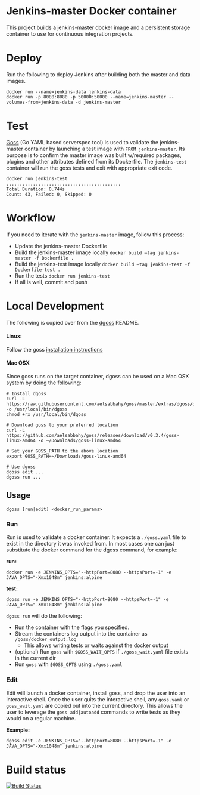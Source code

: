 # Jenkins-master Docker container

This project builds a jenkins-master docker image and a persistent storage container to use for continuous integration projects.

# Deploy

Run the following to deploy Jenkins after building both the master and data images.

```
docker run --name=jenkins-data jenkins-data
docker run -p 8080:8080 -p 50000:50000 --name=jenkins-master --volumes-from=jenkins-data -d jenkins-master
```

# Test

[Goss](https://github.com/aelsabbahy/goss]) (Go YAML based serverspec tool) is used to validate the jenkins-master container by launching a test image with `FROM jenkins-master`. Its purpose is to confirm the master image was built w/required packages, plugins and other attributes defined from its Dockerfile. The `jenkins-test` container will run the goss tests and exit with appropriate exit code.

```
docker run jenkins-test
...........................................
Total Duration: 0.744s
Count: 43, Failed: 0, Skipped: 0
```

# Workflow

If you need to iterate with the `jenkins-master` image, follow this process:

* Update the jenkins-master Dockerfile
* Build the jenkins-master image locally `docker build —tag jenkins-master -f Dockerfile .`
* Build the jenkins-test image locally `docker build —tag jenkins-test -f Dockerfile-test .`
* Run the tests `docker run jenkins-test`
* If all is well, commit and push



# Local Development

The following is copied over from the [dgoss](https://github.com/aelsabbahy/goss/blob/master/extras/dgoss/README.md) README.

#### Linux:

Follow the goss [installation instructions](https://github.com/aelsabbahy/goss#installation)

#### Mac OSX

Since goss runs on the target container, dgoss can be used on a Mac OSX system by doing the following:

```
# Install dgoss
curl -L https://raw.githubusercontent.com/aelsabbahy/goss/master/extras/dgoss/dgoss -o /usr/local/bin/dgoss
chmod +rx /usr/local/bin/dgoss

# Download goss to your preferred location
curl -L https://github.com/aelsabbahy/goss/releases/download/v0.3.4/goss-linux-amd64 -o ~/Downloads/goss-linux-amd64

# Set your GOSS_PATH to the above location
export GOSS_PATH=~/Downloads/goss-linux-amd64

# Use dgoss
dgoss edit ...
dgoss run ...
```

## Usage

`dgoss [run|edit] <docker_run_params>`

### Run

Run is used to validate a docker container. It expects a `./goss.yaml` file to exist in the directory it was invoked from. In most cases one can just substitute the docker command for the dgoss command, for example:

**run:**

`docker run -e JENKINS_OPTS="--httpPort=8080 --httpsPort=-1" -e JAVA_OPTS="-Xmx1048m" jenkins:alpine`

**test:**

`dgoss run -e JENKINS_OPTS="--httpPort=8080 --httpsPort=-1" -e JAVA_OPTS="-Xmx1048m" jenkins:alpine`

`dgoss run` will do the following:

- Run the container with the flags you specified.
- Stream the containers log output into the container as `/goss/docker_output.log`
  - This allows writing tests or waits against the docker output
- (optional) Run `goss` with `$GOSS_WAIT_OPTS` if `./goss_wait.yaml` file exists in the current dir
- Run `goss` with `$GOSS_OPTS` using `./goss.yaml`

### Edit

Edit will launch a docker container, install goss, and drop the user into an interactive shell. Once the user quits the interactive shell, any `goss.yaml` or `goss_wait.yaml` are copied out into the current directory. This allows the user to leverage the `goss add|autoadd` commands to write tests as they would on a regular machine.

**Example:**

`dgoss edit -e JENKINS_OPTS="--httpPort=8080 --httpsPort=-1" -e JAVA_OPTS="-Xmx1048m" jenkins:alpine`



# Build status

[![Build Status](https://semaphoreci.com/api/v1/2ffs2nns/jenkinsci/branches/master/badge.svg)](https://semaphoreci.com/2ffs2nns/jenkinsci)
